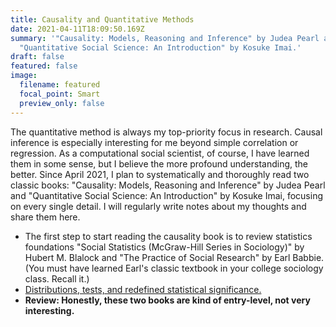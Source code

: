 ```yaml
---
title: Causality and Quantitative Methods
date: 2021-04-11T18:09:50.169Z
summary: '"Causality: Models, Reasoning and Inference" by Judea Pearl and
  "Quantitative Social Science: An Introduction" by Kosuke Imai.'
draft: false
featured: false
image:
  filename: featured
  focal_point: Smart
  preview_only: false
---
```

The quantitative method is always my top-priority focus in research. Causal inference is especially interesting for me beyond simple correlation or regression. As a computational social scientist, of course, I have learned them in some sense, but I believe the more profound understanding, the better. Since April 2021, I plan to systematically and thoroughly read two classic books: "Causality: Models, Reasoning and Inference" by Judea Pearl and "Quantitative Social Science: An Introduction" by Kosuke Imai, focusing on every single detail. I will regularly write notes about my thoughts and share them here.

* The first step to start reading the causality book is to review statistics foundations "Social Statistics (McGraw-Hill Series in Sociology)" by Hubert M. Blalock and "The Practice of Social Research" by Earl Babbie. (You must have learned Earl's classic textbook in your college sociology class. Recall it.)
* [Distributions, tests, and redefined statistical significance.](https://docs.google.com/document/d/1swNWVOIP1qN5d5OmbffDMGyxJ4WAHWYTVA_127kLkI4/edit?usp=sharing)
* **Review: Honestly, these two books are kind of entry-level, not very interesting.**